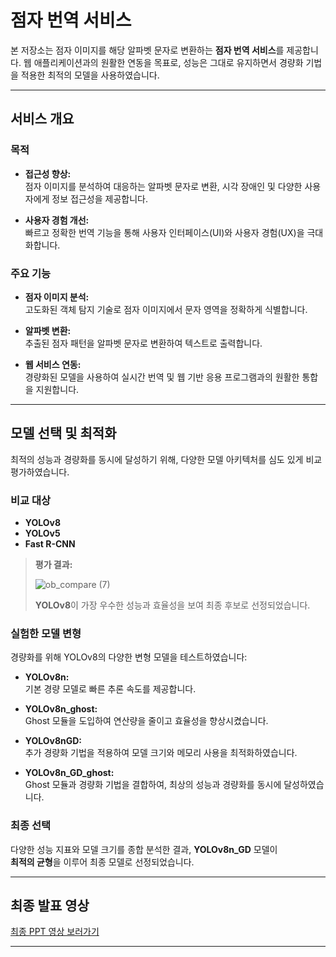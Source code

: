 # 점자 번역 서비스

본 저장소는 점자 이미지를 해당 알파벳 문자로 변환하는 **점자 번역 서비스**를 제공합니다. 웹 애플리케이션과의 원활한 연동을 목표로, 성능은 그대로 유지하면서 경량화 기법을 적용한 최적의 모델을 사용하였습니다.

---

## 서비스 개요

### 목적

- **접근성 향상:**  
  점자 이미지를 분석하여 대응하는 알파벳 문자로 변환, 시각 장애인 및 다양한 사용자에게 정보 접근성을 제공합니다.

- **사용자 경험 개선:**  
  빠르고 정확한 번역 기능을 통해 사용자 인터페이스(UI)와 사용자 경험(UX)을 극대화합니다.

### 주요 기능

- **점자 이미지 분석:**  
  고도화된 객체 탐지 기술로 점자 이미지에서 문자 영역을 정확하게 식별합니다.
  
- **알파벳 변환:**  
  추출된 점자 패턴을 알파벳 문자로 변환하여 텍스트로 출력합니다.

- **웹 서비스 연동:**  
  경량화된 모델을 사용하여 실시간 번역 및 웹 기반 응용 프로그램과의 원활한 통합을 지원합니다.

---

## 모델 선택 및 최적화

최적의 성능과 경량화를 동시에 달성하기 위해, 다양한 모델 아키텍처를 심도 있게 비교 평가하였습니다.

### 비교 대상

- **YOLOv8**
- **YOLOv5**
- **Fast R-CNN**

> **평가 결과:**
> 
> ![ob_compare (7)](https://github.com/user-attachments/assets/4f944222-67f4-4acc-9dd0-d22cd028eeb4)
> 
> **YOLOv8**이 가장 우수한 성능과 효율성을 보여 최종 후보로 선정되었습니다.

### 실험한 모델 변형

경량화를 위해 YOLOv8의 다양한 변형 모델을 테스트하였습니다:

- **YOLOv8n:**  
  기본 경량 모델로 빠른 추론 속도를 제공합니다.

- **YOLOv8n_ghost:**  
  Ghost 모듈을 도입하여 연산량을 줄이고 효율성을 향상시켰습니다.

- **YOLOv8nGD:**  
  추가 경량화 기법을 적용하여 모델 크기와 메모리 사용을 최적화하였습니다.

- **YOLOv8n_GD_ghost:**  
  Ghost 모듈과 경량화 기법을 결합하여, 최상의 성능과 경량화를 동시에 달성하였습니다.

### 최종 선택

다양한 성능 지표와 모델 크기를 종합 분석한 결과, **YOLOv8n_GD** 모델이  
**최적의 균형**을 이루어 최종 모델로 선정되었습니다.

---

## 최종 발표 영상

[최종 PPT 영상 보러가기](https://github.com/user-attachments/assets/4cd29965-a199-4d76-a1c1-78c923722a50)

---
